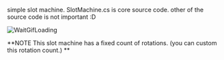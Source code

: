 
simple slot machine.
SlotMachine.cs is core source code. 
other of the source code is not important :D





![WaitGifLoading](https://github.com/shlifedev/Simple-SlotMachine-Unity/blob/master/changeUSS.gif) 

**NOTE This slot machine has a fixed count of rotations. (you can custom this rotation count.) **
